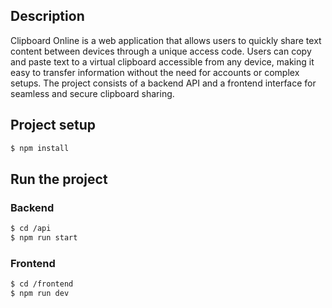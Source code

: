 ## Description

Clipboard Online is a web application that allows users to quickly share text content between devices through a unique access code. Users can copy and paste text to a virtual clipboard accessible from any device, making it easy to transfer information without the need for accounts or complex setups. The project consists of a backend API and a frontend interface for seamless and secure clipboard sharing.

## Project setup

```bash
$ npm install
```

## Run the project

### Backend

```bash
$ cd /api
$ npm run start
```

### Frontend

```bash
$ cd /frontend
$ npm run dev
```
